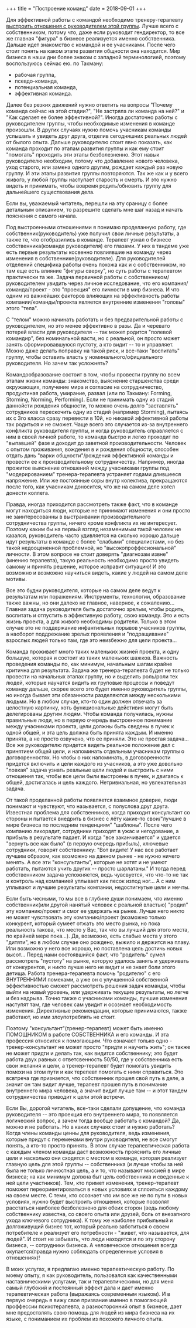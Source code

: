 +++
title = "Построение команд"
date = 2018-09-01
+++

Для эффективной работы с командой необходимо тренеру-терапевту [выстроить отношения с руководителем  этой группы](/service/psychotherapy-for-owners/). Лучше всего с собственником, потому что, даже если руководит гендиректор, то все же главная "фигура" в бизнесе реализуется именно собственника.
Дальше идет знакомство с командой и ее учасниками. После чего стоит понять на каком этапе развития общности она находится. Мир бизнеса в наши дни более знаком с западной терминологией, поэтому воспользуюсь сейчас ею. по Такману:

- рабочая группа,
- псевдо-команда,
- потенциальная команда,
- эффективная команда.

<!--more-->

Далее без резких движений нужно ответить на вопросы "Почему команда сейчас на этой стадии?", "Не застряла ли команда на ней?" и "Как сделает ее более эффективной?". Иногда достаточно работы с руководителем группы, чтобы необходимые изменения в команде произошли. В других случаях нужно помочь учасникам команды услышать и увидеть друг друга, отделив сегодняшних реальных людей от былого опыта. Дальше руководителю стоит явно показать, как команда проходит по этапам развития группы и как ему стоит "помогать" проходить эти этапы безболезненно. Этот навык руководителю необходим, потому что добавление нового человека, уход старого, или замена одного другим, рождает каждый раз новую группу. И эти этапы развития группы повторяются. Так же как и у всего живого, у любой группы наступает старость и смерть. И это нужно видеть и принимать, чтобы вовремя родить/обновить группу для дальнейшего существования дела.

Если вы, уважаемый читатель, перешли на эту сраницу с более детальным описанием, то разрешите сделать мне шаг назад и начать пояснения с самого начала.

Под выстроенными отношениями я понимаю проделанную работу, где собственник(руководитель) уже получил свои личные результаты, а также те, что отобразились в команде. Терапевт узнал о бизнесе собственника(команде руководителя) его глазами. У них в тандеме уже есть первые результаты косвенно повлиявшие на команду через изменения в собственнике(руководителе). Для руководителей отделений специфика работы очень похожа как и с собственником, но там еще есть влияние "фигуры сверху", но суть работы с терапевтом практически та же.
Задача первичной работы с собственником/руководителем увидить через личное исследование, что его компания/команда/проект - это "проекция" его личности в мир бизнеса. И что одним из важнейших факторов влияющих на эффективность работы компании/команды/проекта является внутренние изменения "головы" этого "тела".

С "телом" можно начинать работать и без предварительной работы с руководителем, но это менее эффективно в разы. Да и черевато потерей власти для руководителя -- так может родится "полевой командир", без номинальной васти, но с реальной, он просто может занять сформировавшуюся пустоту, а кто видит -- то и управляет. Можно даже делать поправку на такой риск, и все-таки "воспитать" группу, чтобы оставить власть у номинального/официального руководителя. Но зачем так усложнять?

Командообразование состоит в том, чтобы провести группу по всем этапам жизни команды: знакомство, выяснение старшенства среди окружающих, получение мира и согласие на сотрудничество, продуктиная работа, умирание, развал (или по Такману: Forming, Storming, Norming, Performing). Если не принимать одну из стадий даннойсти рождения общности, то можно очень долго "заставлять" сотрудников перескочить одну из стадий (например Storming), пытаясь их с 3го класса сразу перевести в 10й, но никакой эффективной работы так родиться и не сможет. Чаще всего это случается из-за внутреннего конфликта руководителя группы, и когда руководитель справляется с ним в своей личной работе, то команда быстро и легко проходит по "выпавшей" фазе и доходит до заветной производительности. Человек с опытом проживания, вождения в и рождения общности, способен отдать дань "варки общности"/рождения эффективной команды и провести ее к производительному сотрудничеству. Например, иногда прожитое выяснение отношений между учасниками группы под "модерированием" тренера-терапевта устраняет годами длившееся напряжение. Или же постоянные соры внутр колектива, прекращаются после того, как учасникам доносится, что же на самом деле хотел донести коллега.

Правда, иногда приходится рассмотреть также факт, что в команде могут находиться люди, которые не принимают изменения и они просто не заинтересованны в выстраивании производительного сотрудничества группы, ничего кроме конфликта их не интересует. Поэтому каким бы на первый взгляд незаменимым такой человек не казался, руководитель часто удивляется на сколько хорошо дальше идут результаты в команде с более "слабыми" специалистами, но без такой недооцененной проблемной, но "высокопроффесиональной" личности. В этом вопросе не стоит доверять "диагнозам извне" (мнению терапевта), такую реальность необходимо просто увидеть самому и принять решение, которое исправит ситуацию! И это возможно и возможно научиться видеть, какие у людей на самом деле мотивы.

Все это будни руководителя, которые на самом деле ведут к результатам или поражениям. Инструменты, технологии, образование также важны, но они далеко не главное, наверное, к сожалению... Главная задача руководителя быть достаточно зрелым, чтобы родить, воспитать и отпустить в эффективную работу, свою команду. Это и есть жизнь проекта, а для живого необходимы родители. Только в этом случае это не поддержание инфантильных порывов учасников группы, а наоборот поддрежание зрелых проявления и "подращивание" взрослых людей только там, где это неизбежно для цели проекта...

Команда проживает много таких маленьких жизней проекта, и одну большую, которая и состоит из таких маленьких шажков. Важность проведения команды по, как минимум, начальным шагам крайне критична для результата. Задача же тренера-терапевта будет не только провести на начальных этапах группу, но и выделить роль/роли тех людей, которые научатся видить их груповые процессы и поведут команду дальше, скорее всего это будет именно руководитель группы, но иногда бывает эти обязанности разделяются между несколькими людьми. Но в любом случае, кто-то один должен отвечать за целостную картинку, хоть функциональные дейстивия могут быть делегированы другим людям. Чтобы команда получилась, нужны правильные люди, но в первую очередь выстроенное понимание между учасниками проекта, цели должны быть сведены в пучек к одной общей, и эта цель должна быть принята каждым. И именно принята, а не просто озвучено, что ее приняли. Это не простая задача... Все же руководителю придется видеть реальное положение дел с принятием общей цели, и напоминать отдельным учасникам группы о договоренностях. Но чтобы о них напоминать, в договоренности придется включить и цели каждого из учасников, а это уже довольно "ловкая" задача узнать реальные цели людей и выстроить с ними отношения так, чтобы все цели были выстроены в пучек, и двигаясь к общей, достигалась и цель каждого. Нетривиальная, но увлекательная задача.

От такой проделанной работы появляется взаимное доверие, люди понимают и чувствуют, что называется, с полуслова друг друга.
Известная проблема для собственников, когда приходит консультант со стороны и пытается внедрить в бизнес с лёту какие-то свои/"лучшие в мире бизнеса по последним тенденциям" "шаблоны". После чего компанию лихорадит, сотрудники приходят в ужас и негодование, а прибыль в результате падает. 
И когда "все заканчивается" и удается "вернуть все как было" (в первую очередь прибыль), ключевые сотрудники, говорят собственнику: "Вот видите! У нас все работает лучшим образом, как возможно на данном рынке - не нужно ничего менять. А все эти "консультанты", которые не хотят и не умеют работать, пытаются учить других -- просто шарлатаны." И тогда перед собственником задача усложняется, ведь чувсвуется, что что-то не так и контроль над компанией уплывает как песок изпод ног... А с ним уплывают и лучшие результаты компании, недостигнутые цели и мечты.

Если быть чесными, то мы все в глубине души понимаем, что именно собственник(или другой нанятый человек с реальной властью) "родил" эту компанию/проект и смог ее удержать на рынке. Лучше него никто не может чувствовать эту компанию/проект (возможно только конкурент, который сумеет отжать это место рынка, но пока реальность такова, что место у Вас, так что вы лучший для этого места, по крайней мере пока...). Да, возможно, есть слабые места у этого "дитяти", но в любом случае оно рождено, выжило и держится на плаву. Или возможно у него все хорошо, но поставлена цель достичь новых высот... Перед нами состоявшийся факт, что "родитель" сумел рассмотреть "пустоту" на рынке, которую удалось занять и удерживать от конкурентов, и никто лучше него не видит и не знает боли этого детища. Работа тренера-терапевта помочь "родителю" с его ВНУТРЕННИМИ помехами, а уже он с улучшенной собственной эффективностью сможет рассмотреть решения задач команды, чтобы выйти на новый уровень, или удерживать текущие результаты, но легче и без надрыва. Точно также с учасниками команды, лучшие изменения наступят там, где человек сам увидит и осознает необходимость изменения. Директивные рекомендации, которые принимаются, также работают, но ими злоупотреблять не стоит.

Поэтому "консультант"(тренер-терапевт) может быть именно ПОМОЩНИКОМ в работе СОБСТВЕННИКА и его команды. И эта профессия относится к помогающим. Что означает только одно - тренер-консультант не может просто "придти и научить жить"; он также не может придти и делать так, как видится собственнику; это будет работа двух равных с ответсвенность 50/50, где у собственника есть свои желания и цели, а тренер-терапевт будет помогать увидить помехи на этом пути и как терепевт помогать с ними справиться. Это всвтреча где признается, что собственник прошел свой путь в деле, а значит он там видит лучше, терапевт прошел путь в понимание внутреннего мира человека, а значит видит лучше там -- и этот тандем сотрудничества приводит к цели этой встречи.

Если Вы, дорогой читатель, все-таки сделали допущение, что команда руководителя -- это проекция его внутреннего мира, то появляется логический вопрос, а зачем тогда вообще работать с командой? Да, можно и не работать. Но в каких случаях стоит и нужно работать? Когда члены команды ценны для руководителя, ведь изменения, которые придут с переменами внутри руководителя, не все смогут понять, а кто-то просто принять. В этом случае терапевтическая работа с каждым членом команды даст возможность прояснить его личные цели и насколько они сходятся с местом в команде, которая реализует главную цель для этой группы -- собственника (и лучше чтобы за ней была не только личностная цель, а и то, что называют миссией в мире бизнеса; на как минимум должна быт цель собственника и сведенные к ней цели участников).
Тем, кто примет изменения, тренер-терапевт поможет переориентироваться в новых условиях и сплоиться каждому на своем месте. С теми, кто осознает что им все же не по пути в новых условиях, нужно будет выстроить отношения, которые позволят расстаться наиболее безболезнено для обеих сторон (ведь любому собственнику известна, со своего опыта или друзей, боль от внезапного ухода ключевого сотрудника). К тому же наиболее прибыльный и долгоживущий бизнес тот, который реально заботиться о своем потребителе и реализует его потребности - "живет, что называется, для людей". И стоит не забывать, что люди находятся и по эту сторону бизнеса, -- сотрудники бизнеса. А человеческое отношения всегда окупается(правда нужно соблюдать определенные условия в отношениях)!

В моих услугах, я предлагаю именно терапевтическую работу. По моему опыту, я как руководитель, пользовался как качественными наставническими услугами, так и терапевтическими, но для меня самый глубокий и постоянный эффект дала и дает именно терапевтическая работа (выражаясь современным языком).
И в первую очередь я вижу свое призвание именно в помогающей проффессии психотерапевта, а разносторонний опыт в бизнесе, дает мне предоствлять свою помощь для людей из мира бизнеса на их языке, с пониманием их проблем из похожего личного опыта.

